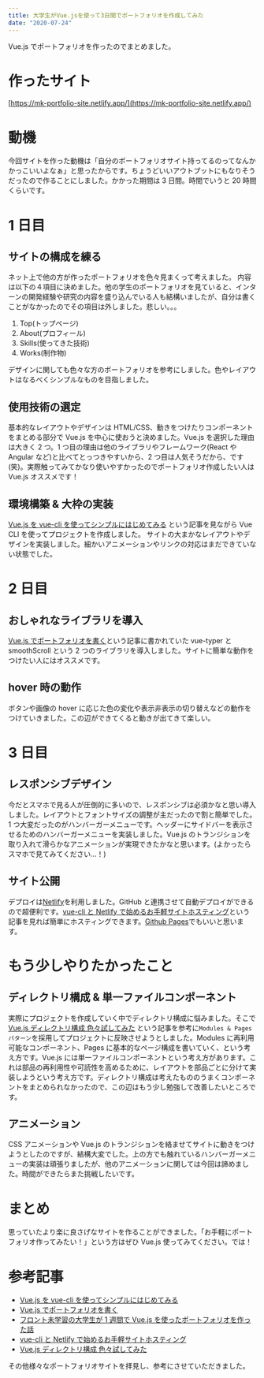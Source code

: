 ```yaml
---
title: 大学生がVue.jsを使って3日間でポートフォリオを作成してみた
date: "2020-07-24"
---
```


Vue.js でポートフォリオを作ったのでまとめました。

# 作ったサイト

[https://mk-portfolio-site.netlify.app/](https://mk-portfolio-site.netlify.app/)

# 動機

今回サイトを作った動機は「自分のポートフォリオサイト持ってるのってなんかかっこいいよなぁ」と思ったからです。ちょうどいいアウトプットにもなりそうだったので作ることにしました。かかった期間は 3 日間。時間でいうと 20 時間くらいです。

# 1 日目

## サイトの構成を練る

ネット上で他の方が作ったポートフォリオを色々見まくって考えました。
内容は以下の４項目に決めました。他の学生のポートフォリオを見ていると、インターンの開発経験や研究の内容を盛り込んでいる人も結構いましたが、自分は書くことがなかったのでその項目は外しました。悲しい。。。

1. Top(トップページ)
2. About(プロフィール)
3. Skills(使ってきた技術)
4. Works(制作物)

デザインに関しても色々な方のポートフォリオを参考にしました。色やレイアウトはなるべくシンプルなものを目指しました。

## 使用技術の選定

基本的なレイアウトやデザインは HTML/CSS、動きをつけたりコンポーネントをまとめる部分で Vue.js を中心に使おうと決めました。Vue.js を選択した理由は大きく 2 つ。1 つ目の理由は他のライブラリやフレームワーク(React や Angular など)と比べてとっつきやすいから、2 つ目は人気そうだから、です(笑)。実際触ってみてかなり使いやすかったのでポートフォリオ作成したい人は Vue.js オススメです！

## 環境構築 & 大枠の実装

[Vue.js を vue-cli を使ってシンプルにはじめてみる](https://qiita.com/567000/items/dde495d6a8ad1c25fa43) という記事を見ながら Vue CLI を使ってプロジェクトを作成しました。
サイトの大まかなレイアウトやデザインを実装しました。細かいアニメーションやリンクの対応はまだできていない状態でした。

# 2 日目

## おしゃれなライブラリを導入

[Vue.js でポートフォリオを書く](https://qiita.com/shoma3571/items/025a4e8aedeb62b1fed4)という記事に書かれていた vue-typer と smoothScroll という 2 つのライブラリを導入しました。サイトに簡単な動作をつけたい人にはオススメです。

## hover 時の動作

ボタンや画像の hover に応じた色の変化や表示非表示の切り替えなどの動作をつけていきました。この辺ができてくると動きが出てきて楽しい。

# 3 日目

## レスポンシブデザイン

今だとスマホで見る人が圧倒的に多いので、レスポンシブは必須かなと思い導入しました。レイアウトとフォントサイズの調整が主だったので割と簡単でした。1 つ大変だったのがハンバーガーメニューです。ヘッダーにサイドバーを表示させるためのハンバーガーメニューを実装しました。Vue.js のトランジションを取り入れて滑らかなアニメーションが実現できたかなと思います。(よかったらスマホで見てみてください...！)

## サイト公開

デプロイは[Netlify](https://www.netlify.com/)を利用しました。GitHub と連携させて自動デプロイができるので超便利です。[vue-cli と Netlify で始めるお手軽サイトホスティング](https://qiita.com/mnuma/items/15f2e8a5f34a392bc604)という記事を見れば簡単にホスティングできます。[Github Pages](https://pages.github.com/)でもいいと思います。

# もう少しやりたかったこと

## ディレクトリ構成 & 単一ファイルコンポーネント

実際にプロジェクトを作成していく中でディレクトリ構成に悩みました。そこで [Vue.js ディレクトリ構成 色々試してみた](https://qiita.com/tockn/items/2ce68b99e0839df52200#modules--pages%E3%83%91%E3%82%BF%E3%83%BC%E3%83%B3) という記事を参考に`Modules & Pagesパターン`を採用してプロジェクトに反映させようとしました。Modules に再利用可能なコンポーネント、Pages に基本的なページ構成を書いていく、という考え方です。Vue.js には単一ファイルコンポーネントという考え方があります。これは部品の再利用性や可読性を高めるために、レイアウトを部品ごとに分けて実装しようという考え方です。ディレクトリ構成は考えたもののうまくコンポーネントをまとめられなかったので、この辺はもう少し勉強して改善したいところです。

## アニメーション

CSS アニメーションや Vue.js のトランジションを絡ませてサイトに動きをつけようとしたのですが、結構大変でした。上の方でも触れているハンバーガーメニューの実装は頑張りましたが、他のアニメーションに関しては今回は諦めました。時間ができたらまた挑戦したいです。

# まとめ

思っていたより楽に良さげなサイトを作ることができました。「お手軽にポートフォリオ作ってみたい！」という方はぜひ Vue.js 使ってみてください。では！

# 参考記事

- [Vue.js を vue-cli を使ってシンプルにはじめてみる](https://qiita.com/567000/items/dde495d6a8ad1c25fa43)
- [Vue.js でポートフォリオを書く](https://qiita.com/shoma3571/items/025a4e8aedeb62b1fed4)
- [フロント未学習の大学生が 1 週間で Vue.js を使ったポートフォリオを作った話](https://qiita.com/p1ass/items/a01578b782f17f573510)
- [vue-cli と Netlify で始めるお手軽サイトホスティング](https://qiita.com/mnuma/items/15f2e8a5f34a392bc604)
- [Vue.js ディレクトリ構成 色々試してみた](https://qiita.com/tockn/items/2ce68b99e0839df52200#modules--pages%E3%83%91%E3%82%BF%E3%83%BC%E3%83%B3)

その他様々なポートフォリオサイトを拝見し、参考にさせていただきました。
